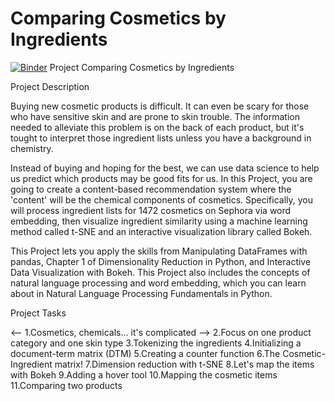 # Comparing Cosmetics by Ingredients
[![Binder](https://mybinder.org/badge_logo.svg)](https://mybinder.org/v2/gh/barketi-ahlem/projet/main)
Project Comparing Cosmetics by Ingredients

Project Description

Buying new cosmetic products is difficult. It can even be scary for those who have sensitive skin and are prone to skin trouble. The information needed to alleviate this problem is on the back of each product, but it's tought to interpret those ingredient lists unless you have a background in chemistry.


Instead of buying and hoping for the best, we can use data science to help us predict which products may be good fits for us. In this Project, you are going to create a content-based recommendation system where the 'content' will be the chemical components of cosmetics. Specifically, you will process ingredient lists for 1472 cosmetics on Sephora via word embedding, then visualize ingredient similarity using a machine learning method called t-SNE and an interactive visualization library called Bokeh.

This Project lets you apply the skills from Manipulating DataFrames with pandas, Chapter 1 of Dimensionality Reduction in Python, and Interactive Data Visualization with Bokeh. This Project also includes the concepts of natural language processing and word embedding, which you can learn about in Natural Language Processing Fundamentals in Python.

Project Tasks

<-- 1.Cosmetics, chemicals... it's complicated -->
2.Focus on one product category and one skin type
3.Tokenizing the ingredients
4.Initializing a document-term matrix (DTM)
5.Creating a counter function
6.The Cosmetic-Ingredient matrix!
7.Dimension reduction with t-SNE
8.Let's map the items with Bokeh
9.Adding a hover tool
10.Mapping the cosmetic items
11.Comparing two products
